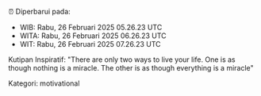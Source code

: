 ⏰ Diperbarui pada:
- WIB: Rabu, 26 Februari 2025 05.26.23 UTC
- WITA: Rabu, 26 Februari 2025 06.26.23 UTC
- WIT: Rabu, 26 Februari 2025 07.26.23 UTC

Kutipan Inspiratif:
"There are only two ways to live your life. One is as though nothing is a miracle. The other is as though everything is a miracle"


Kategori: motivational

